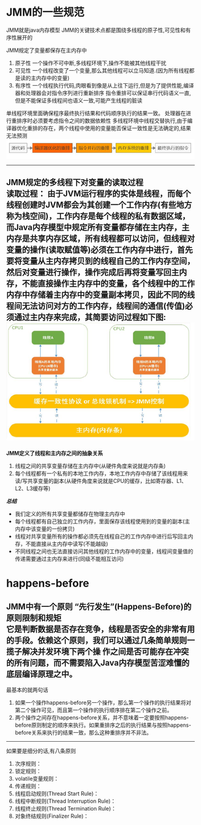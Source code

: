# JMM的一些规范

JMM就是java内存模型
JMM的关键技术点都是围绕多线程的原子性,可见性和有序性展开的

JMM规定了变量都保存在主内存中
1. 原子性
一个操作不可中断,多线程环境下,操作不能被其他线程干扰
2. 可见性
一个线程改变了一个变量,那么其他线程可以立马知道.(因为所有线程都是读的主内存中的变量)
3. 有序性
一个线程执行代码,肉眼看到像是从上往下运行,但是为了提供性能,编译器和处理器会对指令序列进行重新排序
指令重排可以保证串行代码语义一直,但是不能保证多线程间也语义一致,可能产生线程的脏读

单线程环境里面确保程序最终执行结果和代码顺序执行的结果一致。
处理器在进行重排序时必须要考虑指令之间的数据依赖性
多线程环境中线程交替执行,由于编译器优化重排的存在，两个线程中使用的变量能否保证一致性是无法确定的,结果无法预测
![](JMM规范以及它规定的happens-before_files/1.jpg)

---
**JMM规定的多线程下对变量的读取过程**  
读取过程：
由于JVM运行程序的实体是线程，而每个线程创建时JVM都会为其创建一个工作内存(有些地方称为栈空间)，工作内存是每个线程的私有数据区域，而Java内存模型中规定所有变量都存储在主内存，主内存是共享内存区域，所有线程都可以访问，但线程对变量的操作(读取赋值等)必须在工作内存中进行，首先要将变量从主内存拷贝到的线程自己的工作内存空间，然后对变量进行操作，操作完成后再将变量写回主内存，不能直接操作主内存中的变量，各个线程中的工作内存中存储着主内存中的变量副本拷贝，因此不同的线程间无法访问对方的工作内存，线程间的通信(传值)必须通过主内存来完成，其简要访问过程如下图:
![](JMM规范以及它规定的happens-before_files/2.jpg)
---
**JMM定义了线程和主内存之间的抽象关系**  
1. 线程之间的共享变量存储在主内存中(从硬件角度来说就是内存条)
2. 每个线程都有一个私有的本地工作内存，本地工作内存中存储了该线程用来读/写共享变量的副本(从硬件角度来说就是CPU的缓存，比如寄存器、L1、L2、L3缓存等)


***总结***  
* 我们定义的所有共享变量都储存在物理主内存中
* 每个线程都有自己独立的工作内存，里面保存该线程使用到的变量的副本(主内存中该变量的一份拷贝)
* 线程对共享变量所有的操作都必须先在线程自己的工作内存中进行后写回主内存，不能直接从主内存中读写(不能越级)
* 不同线程之间也无法直接访问其他线程的工作内存中的变量，线程间变量值的传递需要通过主内存来进行(同级不能相互访问)

# happens-before
JMM中有一个原则  “先行发生”(Happens-Before)的原则限制和规矩  
它是判断数据是否存在竞争，线程是否安全的非常有用的手段。依赖这个原则，我们可以通过几条简单规则一揽子解决并发环境下两个操
作之间是否可能存在冲突的所有问题，而不需要陷入Java内存模型苦涩难懂的底层编译原理之中。  
---
最基本的就两句话

1. 如果一个操作happens-before另一个操作，那么第一个操作的执行结果将对第二个操作可见，而且第一个操作的执行顺序排在第二个操作之前。
2. 两个操作之间存在happens-before关系，并不意味着一定要按照happens-before原则制定的顺序来执行。如果重排序之后的执行结果与按照happens-before关系来执行的结果一致，那么这种重排序并不非法。

---
如果要是细分的话,有八条原则

1.  次序规则：
2.  锁定规则：
3.  volatile变量规则：
4.  传递规则：
5.  线程启动规则(Thread Start Rule)：
6.  线程中断规则(Thread Interruption Rule)：
7.  线程终止规则(Thread Termination Rule)：
8.  对象终结规则(Finalizer Rule)：